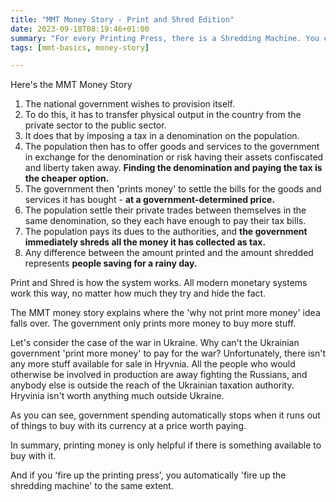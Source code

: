 ```yaml
---
title: "MMT Money Story - Print and Shred Edition"
date: 2023-09-18T08:19:46+01:00
summary: "For every Printing Press, there is a Shredding Machine. You can't have one without the other."
tags: [mmt-basics, money-story]

---
```


Here's the MMT Money Story

1. The national government wishes to provision itself.
2. To do this, it has to transfer physical output in the country from the private sector to the public sector.
3. It does that by imposing a tax in a denomination on the population.
4. The population then has to offer goods and services to the government in exchange for the denomination or risk having their assets confiscated and liberty taken away. **Finding the denomination and paying the tax is the cheaper option.**
5. The government then 'prints money' to settle the bills for the goods and services it has bought - **at a government-determined price.**
6. The population settle their private trades between themselves in the same denomination, so they each have enough to pay their tax bills.
7. The population pays its dues to the authorities, and **the government immediately shreds all the money it has collected as tax.**
8. Any difference between the amount printed and the amount shredded represents **people saving for a rainy day.**

Print and Shred is how the system works.
All modern monetary systems work this way, no matter how much they try and hide the fact.

The MMT money story explains where the 'why not print more money' idea falls over.
The government only prints more money to buy more stuff.

Let's consider the case of the war in Ukraine.
Why can't the Ukrainian government 'print more money' to pay for the war?
Unfortunately, there isn't any more stuff available for sale in Hryvnia.
All the people who would otherwise be involved in production are away fighting the Russians, and anybody else is outside the reach of the Ukrainian taxation authority.
Hryvinia isn't worth anything much outside Ukraine.

As you can see, government spending automatically stops when it runs out of things to buy with its currency at a price worth paying.

In summary, printing money is only helpful if there is something available to buy with it.

And if you 'fire up the printing press', you automatically 'fire up the shredding machine' to the same extent.
